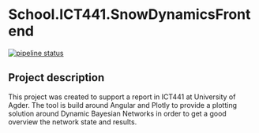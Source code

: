 # School.ICT441.SnowDynamicsFrontend
[![pipeline status](https://gitlab.ros-nett.com/anders/school.ict441.snowdynamicsfrontend/badges/master/pipeline.svg)](https://gitlab.ros-nett.com/anders/school.ict441.snowdynamicsfrontend/commits/master)

## Project description
This project was created to support a report in ICT441 at University of Agder. The tool is build around Angular and Plotly to provide a plotting solution around Dynamic Bayesian Networks in order to get a good overview the network state and results.